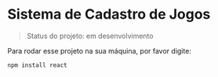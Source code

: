 # Sistema de Cadastro de Jogos

> Status do projeto: em desenvolvimento

Para rodar esse projeto na sua máquina, por favor digite:
```
npm install react
```
